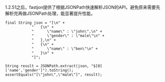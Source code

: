 1.2.51之后，fastjon提供了根据JSONPath快速解析JSON的API，避免原来需要先解析完再做JSONPath处理，能显著提升性能。
```
final String json = "[\n" +
            "   {\n" +
            "      \"name\" : \"john\",\n" +
            "      \"gender\" : \"male\"\n" +
            "   },\n" +
            "   {\n" +
            "      \"name\" : \"ben\"\n" +
            "   }\n" +
            "]";

String result = JSONPath.extract(json, "$[0]['name','gender']").toString();
assertEquals("[\"john\",\"male\"]", result);
```